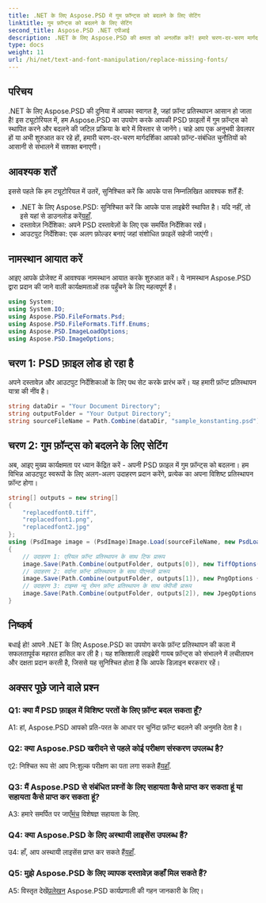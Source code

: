 ```yaml
---
title: .NET के लिए Aspose.PSD में गुम फ़ॉन्ट्स को बदलने के लिए सेटिंग
linktitle: गुम फ़ॉन्ट्स को बदलने के लिए सेटिंग
second_title: Aspose.PSD .NET एपीआई
description: .NET के लिए Aspose.PSD की क्षमता को अनलॉक करें! हमारे चरण-दर-चरण मार्गदर्शिका से गुम फ़ॉन्ट को सहजता से बदलना सीखें। आज ही अपने डिज़ाइन गेम को उन्नत करें।
type: docs
weight: 11
url: /hi/net/text-and-font-manipulation/replace-missing-fonts/
---
```

## परिचय
.NET के लिए Aspose.PSD की दुनिया में आपका स्वागत है, जहां फ़ॉन्ट प्रतिस्थापन आसान हो जाता है! इस ट्यूटोरियल में, हम Aspose.PSD का उपयोग करके आपकी PSD फ़ाइलों में गुम फ़ॉन्ट्स को स्थापित करने और बदलने की जटिल प्रक्रिया के बारे में विस्तार से जानेंगे। चाहे आप एक अनुभवी डेवलपर हों या अभी शुरुआत कर रहे हों, हमारी चरण-दर-चरण मार्गदर्शिका आपको फ़ॉन्ट-संबंधित चुनौतियों को आसानी से संभालने में सशक्त बनाएगी।
## आवश्यक शर्तें
इससे पहले कि हम ट्यूटोरियल में उतरें, सुनिश्चित करें कि आपके पास निम्नलिखित आवश्यक शर्तें हैं:
-  .NET के लिए Aspose.PSD: सुनिश्चित करें कि आपके पास लाइब्रेरी स्थापित है। यदि नहीं, तो इसे यहां से डाउनलोड करें[यहाँ](https://releases.aspose.com/psd/net/).
- दस्तावेज़ निर्देशिका: अपने PSD दस्तावेज़ों के लिए एक समर्पित निर्देशिका रखें।
- आउटपुट निर्देशिका: एक अलग फ़ोल्डर बनाएं जहां संशोधित फ़ाइलें सहेजी जाएंगी।
## नामस्थान आयात करें
आइए आपके प्रोजेक्ट में आवश्यक नामस्थान आयात करके शुरुआत करें। ये नामस्थान Aspose.PSD द्वारा प्रदान की जाने वाली कार्यक्षमताओं तक पहुँचने के लिए महत्वपूर्ण हैं।
```csharp
using System;
using System.IO;
using Aspose.PSD.FileFormats.Psd;
using Aspose.PSD.FileFormats.Tiff.Enums;
using Aspose.PSD.ImageLoadOptions;
using Aspose.PSD.ImageOptions;
```
## चरण 1: PSD फ़ाइल लोड हो रहा है
अपने दस्तावेज़ और आउटपुट निर्देशिकाओं के लिए पथ सेट करके प्रारंभ करें। यह हमारी फ़ॉन्ट प्रतिस्थापन यात्रा की नींव है।
```csharp
string dataDir = "Your Document Directory";
string outputFolder = "Your Output Directory";
string sourceFileName = Path.Combine(dataDir, "sample_konstanting.psd");
```
## चरण 2: गुम फ़ॉन्ट्स को बदलने के लिए सेटिंग
अब, आइए मुख्य कार्यक्षमता पर ध्यान केंद्रित करें - अपनी PSD फ़ाइल में गुम फ़ॉन्ट्स को बदलना। हम विभिन्न आउटपुट स्वरूपों के लिए अलग-अलग उदाहरण प्रदान करेंगे, प्रत्येक का अपना विशिष्ट प्रतिस्थापन फ़ॉन्ट होगा।
```csharp
string[] outputs = new string[]
{
    "replacedfont0.tiff",
    "replacedfont1.png",
    "replacedfont2.jpg"
};
using (PsdImage image = (PsdImage)Image.Load(sourceFileName, new PsdLoadOptions()))
{
    // उदाहरण 1: एरियल फ़ॉन्ट प्रतिस्थापन के साथ टिफ प्रारूप
    image.Save(Path.Combine(outputFolder, outputs[0]), new TiffOptions(TiffExpectedFormat.TiffJpegRgb) { DefaultReplacementFont = "Arial" });
    // उदाहरण 2: वर्दाना फ़ॉन्ट प्रतिस्थापन के साथ पीएनजी प्रारूप
    image.Save(Path.Combine(outputFolder, outputs[1]), new PngOptions { DefaultReplacementFont = "Verdana" });
    // उदाहरण 3: टाइम्स न्यू रोमन फ़ॉन्ट प्रतिस्थापन के साथ जेपीजी प्रारूप
    image.Save(Path.Combine(outputFolder, outputs[2]), new JpegOptions { DefaultReplacementFont = "Times New Roman" });
}
```
## निष्कर्ष

बधाई हो! आपने .NET के लिए Aspose.PSD का उपयोग करके फ़ॉन्ट प्रतिस्थापन की कला में सफलतापूर्वक महारत हासिल कर ली है। यह शक्तिशाली लाइब्रेरी गायब फ़ॉन्ट्स को संभालने में लचीलापन और दक्षता प्रदान करती है, जिससे यह सुनिश्चित होता है कि आपके डिज़ाइन बरकरार रहें।

## अक्सर पूछे जाने वाले प्रश्न

### Q1: क्या मैं PSD फ़ाइल में विशिष्ट परतों के लिए फ़ॉन्ट बदल सकता हूँ?

A1: हां, Aspose.PSD आपको प्रति-परत के आधार पर चुनिंदा फ़ॉन्ट बदलने की अनुमति देता है।

### Q2: क्या Aspose.PSD खरीदने से पहले कोई परीक्षण संस्करण उपलब्ध है?

 ए2: निश्चित रूप से! आप नि:शुल्क परीक्षण का पता लगा सकते हैं[यहाँ](https://releases.aspose.com/).

### Q3: मैं Aspose.PSD से संबंधित प्रश्नों के लिए सहायता कैसे प्राप्त कर सकता हूं या सहायता कैसे प्राप्त कर सकता हूं?

 A3: हमारे समर्पित पर जाएँ[मंच](https://forum.aspose.com/c/psd/34) विशेषज्ञ सहायता के लिए.

### Q4: क्या Aspose.PSD के लिए अस्थायी लाइसेंस उपलब्ध हैं?

 उ4: हाँ, आप अस्थायी लाइसेंस प्राप्त कर सकते हैं[यहाँ](https://purchase.aspose.com/temporary-license/).

### Q5: मुझे Aspose.PSD के लिए व्यापक दस्तावेज़ कहाँ मिल सकते हैं?

 A5: विस्तृत देखें[प्रलेखन](https://reference.aspose.com/psd/net/) Aspose.PSD कार्यप्रणाली की गहन जानकारी के लिए।